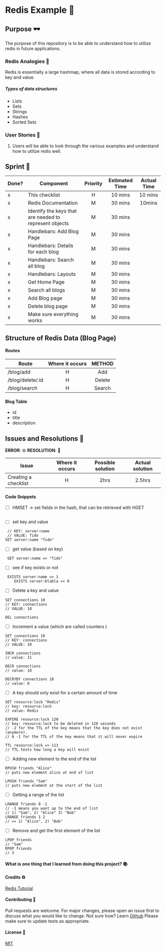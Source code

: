 # Redis Example :rocket:

## Purpose :dark_sunglasses:

The purpose of this repository is to be able to understand how to utilize redis in future applications.

### Redis Analogies :open_book:

Redis is essentially a large hashmap, where all data is stored according to key and value.

##### Types of data structures

- Lists
- Sets
- Strings
- Hashes
- Sorted Sets

### User Stories :telescope:

1. Users will be able to look through the various examples and understand how to utilize redis well.

## Sprint :athletic_shoe:

| Done? | Component                                              | Priority | Estimated Time | Actual Time |
| ----- | ------------------------------------------------------ | :------: | :------------: | :---------: |
| x     | This checklist                                         |    H     |    10 mins     |   10 mins   |
| x     | Redis Documentation                                    |    M     |    30 mins     |   10mins    |
| x     | Identify the keys that are needed to represent objects |    M     |    30 mins     |             |
| x     | Handlebars: Add Blog Page                              |    M     |    30 mins     |             |
| x     | Handlebars: Details for each blog                      |    M     |    30 mins     |             |
| x     | Handlebars: Search all blog                            |    M     |    30 mins     |             |
| x     | Handlebars: Layouts                                    |    M     |    30 mins     |             |
| x     | Get Home Page                                          |    M     |    30 mins     |             |
| x     | Search all blogs                                       |    M     |    30 mins     |             |
| x     | Add Blog page                                          |    M     |    30 mins     |             |
| x     | Delete blog page                                       |    M     |    30 mins     |             |
| x     | Make sure everything works                             |    M     |    30 mins     |             |

## Structure of Redis Data (Blog Page)

#### Routes

| Route            | Where it occurs | METHOD |
| ---------------- | :-------------: | :----: |
| /blog/add        |        H        |  Add   |
| /blog/delete/:id |        H        | Delete |
| /blog/search     |        H        | Search |

#### Blog Table

- id
- title
- description

## Issues and Resolutions :flashlight:

**ERROR**: :gear:
**RESOLUTION**: :key:

| Issue                | Where it occurs | Possible solution | Actual solution |
| -------------------- | :-------------: | :---------------: | :-------------: |
| Creating a checklist |        H        |       2hrs        |     2.5hrs      |

#### Code Snippets

- [ ] HMSET -> set fields in the hash, that can be retrieved with HGET

```

```

- [ ] set key and value

```
 // KEY: server:name
 // VALUE: fido
SET server:name "fido"
```

- [ ] get value (based on key)

```
 GET server:name => "fido"
```

- [ ] see if key exists or not

```
 EXISTS server:name => 1
    EXISTS server:blabla => 0
```

- [ ] Delete a key and value

```
SET connections 10
// KEY: connections
// VALUE: 10

DEL connections
```

- [ ] Increment a value (which are called counters )

```
SET connections 10
// KEY: connections
// VALUE: 10

INCR connections
// value: 11

DECR connections
// value: 10

DECRYBY connections 10
// value: 0
```

- [ ] A key should only exist for a certain amount of time

```
SET resource:lock "Redis"
// key: resource:lock
// value: Redis

EXPIRE resource:lock 120
// key: resource:lock to be deleted in 120 seconds
// -2 for the TTL of the key means that the key does not exist (anymore).
// A -1 for the TTL of the key means that it will never expire

TTL resource:lock => 113
// TTL tests how long a key will exist
```

- [ ] Adding new element to the end of the list

```
RPUSH friends "Alice"
// puts new element alice at end of list

LPUSH friends "Sam"
// puts new element at the start of the list
```

- [ ] Getting a range of the list

```
LRANGE friends 0 -1
// -1 means you want up to the end of list
// 1) "Sam", 2) "Alice" 3) "Bob"
LRANGE friends 1 2
// => 1) "Alice", 2) "Bob"
```

- [ ] Remove and get the first element of the list

```
LPOP friends
// "Sam"
RPOP friends
// 3
```

#### What is one thing that I learned from doing this project? :books:

#### Credits :recycle:

[Redis Tutorial](https://try.redis.io/)

#### Contributing :round_pushpin:

Pull requests are welcome. For major changes, please open an issue first to discuss what you would like to change.
Not sure how? Learn [Github](https://www.youtube.com/watch?v=3RjQznt-8kE&list=PL4cUxeGkcC9goXbgTDQ0n_4TBzOO0ocPR)
Please make sure to update tests as appropriate.

#### License :memo:

[MIT](https://choosealicense.com/licenses/mit/)
